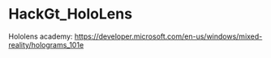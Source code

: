 # HackGt_HoloLens

Hololens academy:
https://developer.microsoft.com/en-us/windows/mixed-reality/holograms_101e

